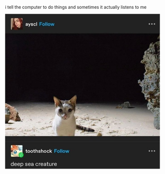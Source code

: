 i tell the computer to do things and sometimes it actually listens to me
<!--START_SECTION:update_image-->
<img src=https://raw.githubusercontent.com/sneakykestrel/sneakykestrel/main/.github/images/deep_sea_creature.png height="" width="" align=left alt=kitty />
<!--END_SECTION:update_image-->

